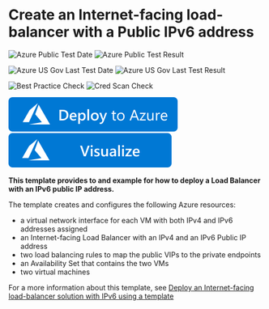 # Create an Internet-facing load-balancer with a Public IPv6 address

![Azure Public Test Date](https://azurequickstartsservice.blob.core.windows.net/badges/201-load-balancer-ipv6-create/PublicLastTestDate.svg)
![Azure Public Test Result](https://azurequickstartsservice.blob.core.windows.net/badges/201-load-balancer-ipv6-create/PublicDeployment.svg)

![Azure US Gov Last Test Date](https://azurequickstartsservice.blob.core.windows.net/badges/201-load-balancer-ipv6-create/FairfaxLastTestDate.svg)
![Azure US Gov Last Test Result](https://azurequickstartsservice.blob.core.windows.net/badges/201-load-balancer-ipv6-create/FairfaxDeployment.svg)

![Best Practice Check](https://azurequickstartsservice.blob.core.windows.net/badges/201-load-balancer-ipv6-create/BestPracticeResult.svg)
![Cred Scan Check](https://azurequickstartsservice.blob.core.windows.net/badges/201-load-balancer-ipv6-create/CredScanResult.svg)

[![Deploy To Azure](https://raw.githubusercontent.com/Azure/azure-quickstart-templates/master/1-CONTRIBUTION-GUIDE/images/deploytoazure.svg?sanitize=true)](https://portal.azure.com/#create/Microsoft.Template/uri/https%3A%2F%2Fraw.githubusercontent.com%2FAzure%2Fazure-quickstart-templates%2Fmaster%2F201-load-balancer-ipv6-create%2Fazuredeploy.json)  [![Visualize](https://raw.githubusercontent.com/Azure/azure-quickstart-templates/master/1-CONTRIBUTION-GUIDE/images/visualizebutton.svg?sanitize=true)](http://armviz.io/#/?load=https%3A%2F%2Fraw.githubusercontent.com%2FAzure%2Fazure-quickstart-templates%2Fmaster%2F201-load-balancer-ipv6-create%2Fazuredeploy.json)

**This template provides to and example for how to deploy a Load Balancer with an IPv6 public IP address.**

The template creates and configures the following Azure resources:

- a virtual network interface for each VM with both IPv4 and IPv6 addresses assigned
- an Internet-facing Load Balancer with an IPv4 and an IPv6 Public IP address
- two load balancing rules to map the public VIPs to the private endpoints
- an Availability Set that contains the two VMs
- two virtual machines

For a more information about this template, see [Deploy an Internet-facing load-balancer solution with IPv6 using a template](https://azure.microsoft.com/documentation/articles/load-balancer-ipv6-internet-template/)


